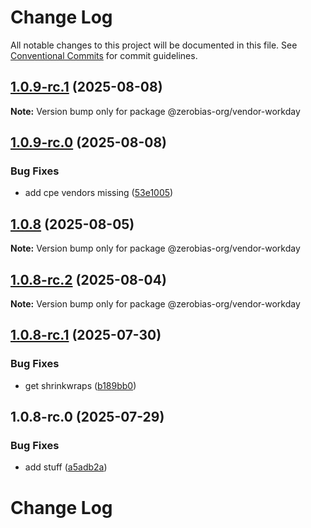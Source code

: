 # Change Log

All notable changes to this project will be documented in this file.
See [Conventional Commits](https://conventionalcommits.org) for commit guidelines.

## [1.0.9-rc.1](https://github.com/zerobias-org/vendor/compare/@zerobias-org/vendor-workday@1.0.9-rc.0...@zerobias-org/vendor-workday@1.0.9-rc.1) (2025-08-08)

**Note:** Version bump only for package @zerobias-org/vendor-workday





## [1.0.9-rc.0](https://github.com/zerobias-org/vendor/compare/@zerobias-org/vendor-workday@1.0.8...@zerobias-org/vendor-workday@1.0.9-rc.0) (2025-08-08)


### Bug Fixes

* add cpe vendors missing ([53e1005](https://github.com/zerobias-org/vendor/commit/53e100520e848be73b2cba8a0ef4f184844b8abb))





## [1.0.8](https://github.com/zerobias-org/vendor/compare/@zerobias-org/vendor-workday@1.0.8-rc.2...@zerobias-org/vendor-workday@1.0.8) (2025-08-05)

**Note:** Version bump only for package @zerobias-org/vendor-workday





## [1.0.8-rc.2](https://github.com/zerobias-org/vendor/compare/@zerobias-org/vendor-workday@1.0.8-rc.1...@zerobias-org/vendor-workday@1.0.8-rc.2) (2025-08-04)

**Note:** Version bump only for package @zerobias-org/vendor-workday





## [1.0.8-rc.1](https://github.com/zerobias-org/vendor/compare/@zerobias-org/vendor-workday@1.0.8-rc.0...@zerobias-org/vendor-workday@1.0.8-rc.1) (2025-07-30)


### Bug Fixes

* get shrinkwraps ([b189bb0](https://github.com/zerobias-org/vendor/commit/b189bb0cf53ad66427530ccc0eab7824527942d3))





## 1.0.8-rc.0 (2025-07-29)


### Bug Fixes

* add stuff ([a5adb2a](https://github.com/zerobias-org/vendor/commit/a5adb2aecd0670c42e9077affecb6a047bf30fc6))





# Change Log
